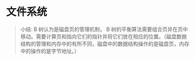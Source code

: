 # 文件系统

> 小结: B 树认为是磁盘页的管理机制， B 树的平衡算法需要组合页并在页中移动。需要计算页和指向它们的指针并将它们放在相应的位置。（磁盘数据结构的管理和内存中的有所不同，磁盘中的数据结构操作的是磁盘页，内存中的操作的是字节地址。）
